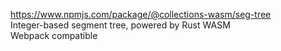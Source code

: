 https://www.npmjs.com/package/@collections-wasm/seg-tree  
Integer-based segment tree, powered by Rust WASM  
Webpack compatible  
